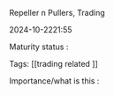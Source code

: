 Repeller n Pullers, Trading

2024-10-2221:55

Maturity  status : 

Tags: [[trading related ]]

Importance/what is this  : 



